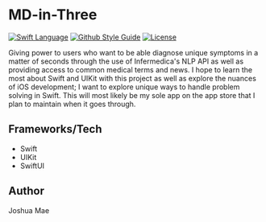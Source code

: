 # MD-in-Three
[![Swift Language](https://img.shields.io/badge/language-swift-F54A2A.svg)](https://google.github.io/swift/)
[![Github Style Guide](https://img.shields.io/badge/platform-iOS%20%7C%20iPadOS-F54A2A.svg)](https://github.com/joshua-mae/spacecraze) 
[![License](https://img.shields.io/badge/License-Apache_2.0-blue.svg)](https://opensource.org/licenses/Apache-2.0) </br>

Giving power to users who want to be able diagnose unique symptoms in a matter of seconds through the use of Infermedica's NLP API as well as providing access to common medical terms and news.  I hope to learn the most about Swift and UIKit with this project as well as explore the nuances of iOS development; I want to explore unique ways to handle problem solving in Swift.  This will most likely be my sole app on the app store that I plan to maintain when it goes through.

## Frameworks/Tech
- Swift
- UIKit
- SwiftUI

## Author
Joshua Mae
